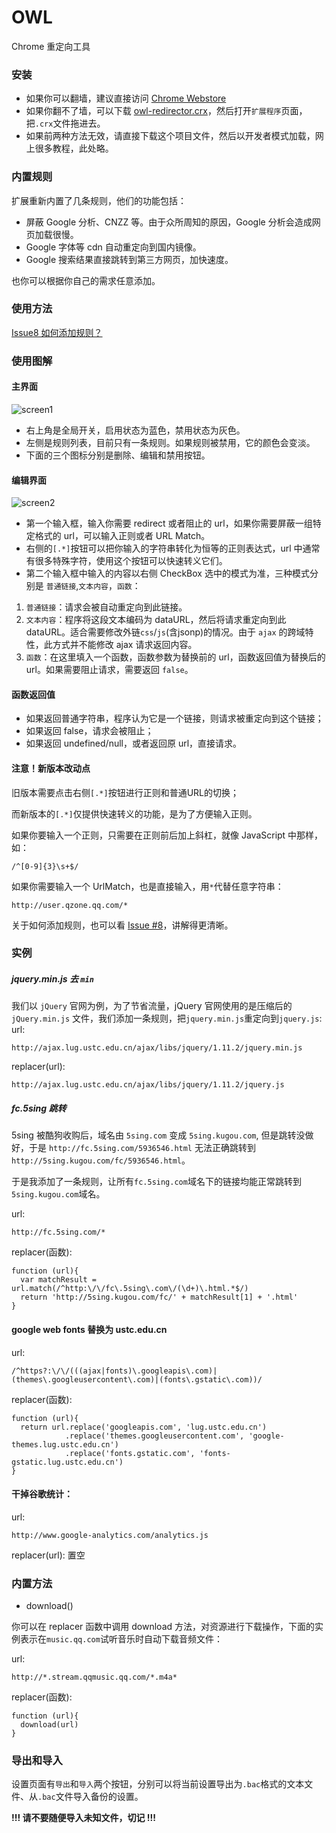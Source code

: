 OWL
===
Chrome 重定向工具

### 安装
 - 如果你可以翻墙，建议直接访问 [Chrome Webstore](https://chrome.google.com/webstore/detail/beknllkoddklgoflifhgkhkkibgkpdch)
 - 如果你翻不了墙，可以下载 [owl-redirector.crx](https://github.com/meowtec/Owl-redirector/blob/master/owl-redirector.crx?raw=true)，然后打开`扩展程序`页面，把`.crx`文件拖进去。
 - 如果前两种方法无效，请直接下载这个项目文件，然后以开发者模式加载，网上很多教程，此处略。

### 内置规则
扩展重新内置了几条规则，他们的功能包括：
 - 屏蔽 Google 分析、CNZZ 等。由于众所周知的原因，Google 分析会造成网页加载很慢。
 - Google 字体等 cdn 自动重定向到国内镜像。
 - Google 搜索结果直接跳转到第三方网页，加快速度。

也你可以根据你自己的需求任意添加。

### 使用方法
[Issue8 如何添加规则？](https://github.com/meowtec/Owl-redirector/issues/8)

### 使用图解
#### 主界面
![screen1](http://meowtec.github.io/assets/owl/screen1_3.png)

 - 右上角是全局开关，启用状态为蓝色，禁用状态为灰色。
 - 左侧是规则列表，目前只有一条规则。如果规则被禁用，它的颜色会变淡。
 - 下面的三个图标分别是删除、编辑和禁用按钮。

#### 编辑界面
![screen2](http://meowtec.github.io/assets/owl/screen2_3.png)

 - 第一个输入框，输入你需要 redirect 或者阻止的 url，如果你需要屏蔽一组特定格式的 url，可以输入正则或者 URL Match。
 - 右侧的`[.*]`按钮可以把你输入的字符串转化为恒等的正则表达式，url 中通常有很多特殊字符，使用这个按钮可以快速转义它们。
 - 第二个输入框中输入的内容以右侧 CheckBox 选中的模式为准，三种模式分别是 `普通链接`,`文本内容`，`函数`：
  1. `普通链接`：请求会被自动重定向到此链接。
  2. `文本内容`：程序将这段文本编码为 dataURL，然后将请求重定向到此 dataURL。适合需要修改外链`css`/`js`(含jsonp)的情况。由于 `ajax` 的跨域特性，此方式并不能修改 ajax 请求返回内容。
  3. `函数`：在这里填入一个函数，函数参数为替换前的 url，函数返回值为替换后的 url。如果需要阻止请求，需要返回 `false`。

#### 函数返回值
 - 如果返回普通字符串，程序认为它是一个链接，则请求被重定向到这个链接；
 - 如果返回 false，请求会被阻止；
 - 如果返回 undefined/null，或者返回原 url，直接请求。

#### 注意！新版本改动点
旧版本需要点击右侧`[.*]`按钮进行正则和普通URL的切换；

而新版本的`[.*]`仅提供快速转义的功能，是为了方便输入正则。

如果你要输入一个正则，只需要在正则前后加上斜杠，就像 JavaScript 中那样，如：
```
/^[0-9]{3}\s+$/
```
如果你需要输入一个 UrlMatch，也是直接输入，用`*`代替任意字符串：
```
http://user.qzone.qq.com/*
```

关于如何添加规则，也可以看 [Issue #8](https://github.com/meowtec/Owl-redirector/issues/8)，讲解得更清晰。

### 实例

##### jquery.min.js 去 `min`
我们以 `jQuery` 官网为例，为了节省流量，jQuery 官网使用的是压缩后的 `jQuery.min.js` 文件，我们添加一条规则，把`jquery.min.js`重定向到`jquery.js`:
url:
```
http://ajax.lug.ustc.edu.cn/ajax/libs/jquery/1.11.2/jquery.min.js
```
replacer(url):
```
http://ajax.lug.ustc.edu.cn/ajax/libs/jquery/1.11.2/jquery.js
```

##### fc.5sing 跳转
5sing 被酷狗收购后，域名由 `5sing.com` 变成 `5sing.kugou.com`, 但是跳转没做好，于是 `http://fc.5sing.com/5936546.html` 无法正确跳转到 `http://5sing.kugou.com/fc/5936546.html`。

于是我添加了一条规则，让所有`fc.5sing.com`域名下的链接均能正常跳转到`5sing.kugou.com`域名。

url:
```
http://fc.5sing.com/*
```
replacer(函数):
```
function (url){
  var matchResult = url.match(/^http:\/\/fc\.5sing\.com\/(\d+)\.html.*$/)
  return 'http://5sing.kugou.com/fc/' + matchResult[1] + '.html'
}
```

#### google web fonts 替换为 ustc.edu.cn
url:
```
/^https?:\/\/(((ajax|fonts)\.googleapis\.com)|(themes\.googleusercontent\.com)|(fonts\.gstatic\.com))/
```
replacer(函数):
```
function (url){
  return url.replace('googleapis.com', 'lug.ustc.edu.cn')
            .replace('themes.googleusercontent.com', 'google-themes.lug.ustc.edu.cn')
            .replace('fonts.gstatic.com', 'fonts-gstatic.lug.ustc.edu.cn')
}
```

#### 干掉谷歌统计：

url:
```
http://www.google-analytics.com/analytics.js
```
replacer(url): 置空


### 内置方法
 - download()

 你可以在 replacer 函数中调用 download 方法，对资源进行下载操作，下面的实例表示在`music.qq.com`试听音乐时自动下载音频文件：


url:
```
http://*.stream.qqmusic.qq.com/*.m4a*
```
replacer(函数):
```
function (url){
  download(url)
}
```

### 导出和导入
设置页面有`导出`和`导入`两个按钮，分别可以将当前设置导出为`.bac`格式的文本文件、从`.bac`文件导入备份的设置。

**!!! 请不要随便导入未知文件，切记 !!!**
